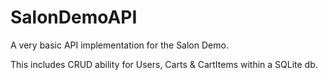 # SalonDemoAPI
A very basic API implementation for the Salon Demo.

This includes CRUD ability for Users, Carts & CartItems within a SQLite db.

